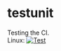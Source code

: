 # testunit

Testing the CI.  
Linux: [![Test](https://github.com/Khoronus/testunit/actions/workflows/unittest.yml/badge.svg)](https://github.com/Khoronus/testunit/actions/workflows/unittest.yml)